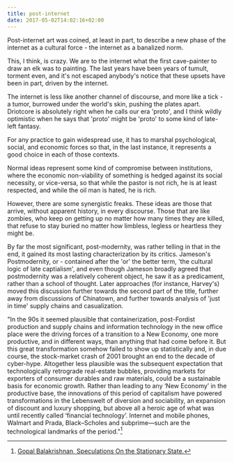 ```yaml
---
title: post-internet
date: 2017-05-02T14:02:16+02:00
---
```

Post-internet art was coined, at least in part, to describe a new phase of the internet as a cultural force - the internet as a banalized norm.

This, I think, is crazy. We are to the internet what the first cave-painter to draw an elk was to painting. The last years have been years of tumult, torment even, and it's not escaped anybody's notice that these upsets have been in part, driven by the internet.

The internet is less like another channel of discourse, and more like a tick - a tumor, burrowed under the world's skin, pushing the plates apart. Driotcore is absolutely right when he calls our era 'proto', and I think wildly optimistic when he says that 'proto' might be 'proto' to some kind of late-left fantasy. 

<!--more-->

For any practice to gain widespread use, it has to marshal psychological, social, and economic forces so that, in the last instance, it represents a good choice in each of those contexts. 

Normal ideas represent some kind of compromise between institutions, where the economic non-viability of something is hedged against its social necessity, or vice-versa, so that while the pastor is not rich, he is at least respected, and while the oil man is hated, he is rich.

However, there are some synergistic freaks. These ideas are those that arrive, without apparent history, in every discourse. Those that are like zombies, who keep on getting up no matter how many times they are killed, that refuse to stay buried no matter how limbless, legless or heartless they might be.

By far the most significant, post-modernity, was rather telling in that in the end, it gained its most lasting characterization by its critics. Jameson's Postmodernity, or - contained after the 'or' the better term, 'the cultural logic of late captialism', and even though Jameson broadly agreed that postmodernity was a relatively coherent object, he saw it as a predicament, rather than a school of thought. Later approaches (for instance, Harvey's) moved this discussion further towards the second part of the title, further away from discussions of Chinatown, and further towards analysis of 'just in time' supply chains and casualization.

"In the 90s it seemed plausible that containerization, post-Fordist production and supply chains and information technology in the new office place were the driving forces of a transition to a New Economy, one more productive, and in different ways, than anything that had come before it. But this great transformation somehow failed to show up statistically and, in due course, the stock-market crash of 2001 brought an end to the decade of cyber-hype. Altogether less plausible was the subsequent expectation that technologically retrograde real-estate bubbles, providing markets for exporters of consumer durables and raw materials, could be a sustainable basis for economic growth. Rather than leading to any ‘New Economy’ in the productive base, the innovations of this period of capitalism have powered transformations in the Lebenswelt of diversion and sociability, an expansion of discount and luxury shopping, but above all a heroic age of what was until recently called ‘financial technology’. Internet and mobile phones, Walmart and Prada, Black–Scholes and subprime—such are the technological landmarks of the period."[^1]









[^1]:[Gopal Balakrishnan, Speculations On the Stationary State.](https://newleftreview.org/II/59/gopal-balakrishnan-speculations-on-the-stationary-state)

